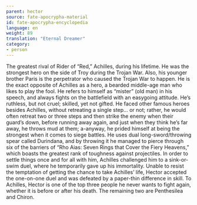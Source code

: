 ```yaml
---
parent: hector
source: fate-apocrypha-material
id: fate-apocrypha-encyclopedia
language: en
weight: 89
translation: "Eternal Dreamer"
category:
- person
---
```


The greatest rival of Rider of “Red,” Achilles, during his lifetime. He was the strongest hero on the side of Troy during the Trojan War. Also, his younger brother Paris is the perpetrator who caused the Trojan War to happen.
He is the exact opposite of Achilles as a hero, a bearded middle-age man who likes to play the fool. He refers to himself as “mister” (old man) in his speech, and always fights on the battlefield with an easygoing attitude.
He’s ruthless, but not cruel; skilled, yet not gifted. He faced other famous heroes besides Achilles, without retreating a single step… or not; rather, he would often retreat two or three steps and then strike the enemy when their guard’s down, before running away again, and just when they think he’s far away, he throws mud at them; a-anyway, he prided himself at being the strongest when it comes to siege battles.
He uses dual long-sword/throwing spear called Durindana, and by throwing it he managed to pierce through six of the barriers of “Rho Aias: Seven Rings that Cover the Fiery Heavens,” which boasts the greatest rank of toughness against projectiles.
In order to settle things once and for all with him, Achilles challenged him to a sink-or-swim duel, where he temporarily gave up his immortality. Unable to resist the temptation of getting the chance to take Achilles’ life, Hector accepted the one-on-one duel and was defeated by a paper-thin difference in skill.
To Achilles, Hector is one of the top three people he never wants to fight again, whether it is before or after his death. The remaining two are Penthesilea and Chiron.
